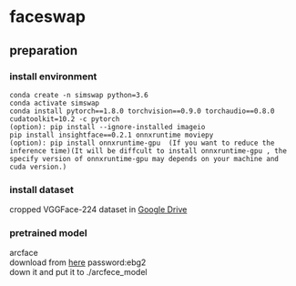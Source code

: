 # faceswap
## preparation
### install environment
```
conda create -n simswap python=3.6
conda activate simswap
conda install pytorch==1.8.0 torchvision==0.9.0 torchaudio==0.8.0 cudatoolkit=10.2 -c pytorch
(option): pip install --ignore-installed imageio
pip install insightface==0.2.1 onnxruntime moviepy
(option): pip install onnxruntime-gpu  (If you want to reduce the inference time)(It will be diffcult to install onnxruntime-gpu , the specify version of onnxruntime-gpu may depends on your machine and cuda version.)
```

### install dataset
cropped VGGFace-224 dataset in [Google Drive](https://drive.google.com/file/d/19pWvdEHS-CEG6tW3PdxdtZ5QEymVjImc/view?usp=sharing)

### pretrained model
arcface  
download from [here](https://pan.baidu.com/s/1u4INoLrseV8lvQNQLl_ocg) password:ebg2  
down it and put it to ./arcfece_model 
